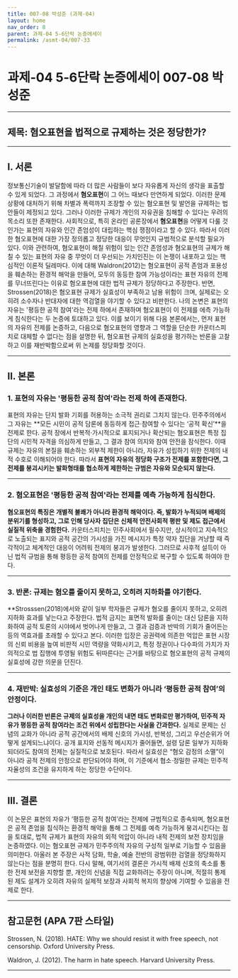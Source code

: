 ```yaml
---
title: 007-08 박성준 (과제-04)
layout: home
nav_order: 8
parent: 과제-04 5-6단락 논증에세이
permalink: /asmt-04/007-33
---
```


# 과제-04 5-6단락 논증에세이 007-08 박성준 

---

## 제목: 혐오표현을 법적으로 규제하는 것은 정당한가?

---

## I. 서론


정보통신기술이 발달함에 따라 더 많은 사람들이 보다 자유롭게 자신의 생각을 표출할 수 있게 되었다. 그 과정에서 **혐오표현**이 그 어느 때보다 만연하게 되었다. 이러한 문제 상황에 대처하기 위해 차별과 폭력까지 조장할 수 있는 혐오표현 및 발언을 규제하는 법안들이 제정되고 있다. 그러나 이러한 규제가 개인의 자유권을 침해할 수 있다는 우려의 목소리 또한 존재한다. 사회적으로, 특히 온라인 공론장에서 **혐오표현**을 어떻게 다룰 것인가는 표현의 자유와 인간 존엄성이 대립하는 핵심 쟁점이라고 할 수 있다. 따라서 이러한 혐오표현에 대한 가장 정의롭고 정당한 대응이 무엇인지 규범적으로 분석할 필요가 있다. 이와 관련하여, 혐오표현이 해칠 위험이 있는 인간 존엄성과 혐오표현의 규제가 해칠 수 있는 표현의 자유 중 무엇이 더 우선되는 가치인진는 이 논쟁이 내포하고 있는 핵심적인 이론적 딜레마다. 이에 대해 Waldron(2012)는 혐오표현이 공적 존엄과 포용성을 훼손하는 환경적 해악을 만들어, 모두의 동등한 참여 가능성이라는 표현 자유의 전제를 무너뜨린다는 이유로 혐오표현에 대한 법적 규제가 정당하다고 주장한다. 반면, Strossen(2018)은 혐오표현 규제가 실효성이 부족하고 남용 위험이 크며, 실제로는 오히려 소수자나 반대자에 대한 역검열을 야기할 수 있다고 비판한다. 나의 논변은 표현의 자유는 '평등한 공적 참여'라는 전제 하에서 존재하며 혐오표현이 이 전제를 에측 가능하게 침식한다는 두 논증에 토대하고 있다. 이를 보이기 위해 다음 본론에서는, 먼저 표현의 자유의 전제를 논증하고, 다음으로 혐오표현의 영향과 그 역할을 단순한 카운터스피치로 대체할 수 없다는 점을 설명한 뒤, 혐오표현 규제의 실효성을 평가하는 반론을 고찰하고 이를 재반박함으로써 위 논제를 정당화할 것이다. 

---

## II. 본론

### 1. 표현의 자유는 '평등한 공적 참여'라는 전제 하에 존재한다. 

표현의 자유는 단지 발화 기회를 허용하는 소극적 권리로 그치지 않는다. 민주주의에서 그 자유는 **모든 시민이 공적 담론에 동등하게 접근·참여할 수 있다는 ‘공적 확신’**을 전제로 한다. 공적 장에서 반복적·가시적으로 표지되거나 확산되는 혐오표현은 특정 집단의 시민적 자격을 의심하게 만들고, 그 결과 참여 의지와 참여 안전을 잠식한다. 이때 규제는 자유의 본질을 훼손하는 외부적 제한이 아니라, 자유가 성립하기 위한 전제의 내적 수호로 이해되어야 한다. 따라서 **표현의 자유의 정당화 구조가 전제를 포함한다면, 그 전제를 붕괴시키는 발화형태를 협소하게 제한하는 규범은 자유와 모순되지 않는다.**

---

### 2. 혐오표현은 '평등한 공적 참여'라는 전제를 예측 가능하게 침식한다.

**혐오표현의 특징은 개별적 불쾌가 아니라 환경적 해악이다. 즉, 발화가 누적되며 배제의 분위기를 형성하고, 그로 인해 당사자 집단은 신체적 안전사회적 평판 및 제도 접근에서 실질적 위축을 경험한다.** 카운터스피치는 민주사회에서 필수지만, 상시적이고 지속적으로 노출되는 표지와 공적 공간의 가시성을 가진 메시지가 특정 약자 집단을 겨냥할 때 즉각적이고 체계적인 대응이 어려워 전제의 붕괴가 발생한다. 그러므로 사후적 설득이 아닌 법적 규범을 통해 평등한 공적 참여의 전제를 안정적으로 복구할 수 있도록 하여야 한다.

---

### 3. 반론: 규제는 혐오를 줄이지 못하고, 오히려 지하화를 야기한다.

**Strosssen(2018)에서와 같이 일부 학자들은 규제가 혐오를 줄이지 못하고, 오히려 지하화 효과를 낳는다고 주장한다. 법적 금지는 표면적 발화를 줄이는 대신 담론을 지하화하여 공적 토론의 시야에서 벗어나게 만들고, 그 결과 검증과 반박의 기회가 줄어든는 등의 역효과를 초래할 수 있다고 본다. 이러한 입장은 공권력에 의존한 억압은 표현 시장의 신뢰 비용을 높여 비판적 시민 역량을 약화시키고, 특정 정권이나 다수파의 가치가 자의적으로 법 집행에 투영될 위험도 뒤따른다는 근거를 바탕으로 혐오표현의 공적 규제의 실효성에 강한 의문을 던진다. 

---

### 4. 재반박: 실효성의 기준은 개인 태도 변화가 아니라 ‘평등한 공적 참여’의 안정이다.


**그러나 이러한 반론은 규제의 실효성을 개인의 내면 태도 변화로만 평가하여, 민주적 자유가 평등한 공적 참여라는 조건 위에서 성립한다는 사실을 간과한다.** 실제로 문제는 신념의 교화가 아니라 공적 공간에서의 배제 신호의 가시성, 반복성, 그리고 우선순위가 어떻게 설계되느냐이다. 공개 표지와 선동적 메시지가 줄어들면, 설령 담론 일부가 지하화되더라도 참여의 전제는 실질적으로 보호된다. 따라서 실효성은 “혐오 감정의 소멸”이 아니라 공적 전제의 안정으로 판단되어야 하며, 이 기준에서 협소·정밀한 규제는 민주적 자율성의 조건을 유지하게 하는 정당한 수단이다.

---

## III. 결론 

이 논문은 표현의 자유가 ‘평등한 공적 참여’라는 전제에 규범적으로 종속되며, 혐오표현은 공적 존엄을 침식하는 환경적 해악을 통해 그 전제를 예측 가능하게 붕괴시킨다는 점을 토대로, 법적 규제가 표현의 자유의 외적 억압이 아니라 내적 전제의 보전 장치임을 논증하였다. 이는 혐오표현 규제가 민주주의적 자유의 구성적 일부로 기능할 수 있음을 의미한다. 아울러 본 주장은 사적 담화, 학술, 예술 전반의 광범위한 검열을 정당화하지 않는다는 점을 분명히 한다. 다시 말해, 여기서의 결론은 가시적 배제 신호의 축소를 통한 전제 보전을 지향할 뿐, 개인의 신념을 직접 교화하려는 주장이 아니며, 적절히 통제된 제도 설계가 오히려 자유의 실제적 보장과 사회적 복지의 향상에 기여할 수 있음을 전제로 한다.

---

## 참고문헌 (APA 7판 스타일)

Strossen, N. (2018). HATE: Why we should resist it with free speech, not censorship. Oxford University Press.

Waldron, J. (2012). The harm in hate speech. Harvard University Press.

---